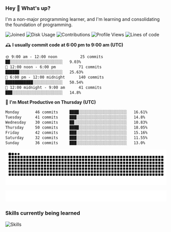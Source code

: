 ### Hey :wave: What's up?

I'm a non-major programming learner, and I'm learning and consolidating the foundation of programming.

<!--START_SECTION:waka-->
![Joined](http://img.shields.io/badge/Joined-7%20years%20ago-6D67E4?style=flat&labelColor=453C67)
![Disk Usage](http://img.shields.io/badge/Github%27s%20Storage-598.5%20MB-FD841F?style=flat&labelColor=E14D2A)
![Contributions](http://img.shields.io/badge/Contributions%20in%202023-356-7DCE13?style=flat&labelColor=2B7A0B)
![Profile Views](http://img.shields.io/badge/Profile%20Views-5-3AB4F2?style=flat&labelColor=0078AA)
![Lines of code](https://img.shields.io/badge/Lines%20of%20code-2%20Million%20Lines%20of%20code-FF8B8B?style=flat&labelColor=EB4747)

🕰️ **I usually commit code at 6:00 pm to 9:00 am (UTC)** 

```text
🌞 9:00 am - 12:00 noon          25 commits     ██░░░░░░░░░░░░░░░░░░░░░░░   9.03% 
🌆 12:00 noon - 6:00 pm          71 commits     ██████░░░░░░░░░░░░░░░░░░░   25.63% 
🌃 6:00 pm - 12:00 midnight      140 commits    ████████████░░░░░░░░░░░░░   50.54% 
🌙 12:00 midnight - 9:00 am      41 commits     ███░░░░░░░░░░░░░░░░░░░░░░   14.8%
```
📅 **I'm Most Productive on Thursday (UTC)** 

```text
Monday       46 commits     ████░░░░░░░░░░░░░░░░░░░░░   16.61% 
Tuesday      41 commits     ███░░░░░░░░░░░░░░░░░░░░░░   14.8% 
Wednesday    30 commits     ██░░░░░░░░░░░░░░░░░░░░░░░   10.83% 
Thursday     50 commits     ████░░░░░░░░░░░░░░░░░░░░░   18.05% 
Friday       42 commits     ███░░░░░░░░░░░░░░░░░░░░░░   15.16% 
Saturday     32 commits     ███░░░░░░░░░░░░░░░░░░░░░░   11.55% 
Sunday       36 commits     ███░░░░░░░░░░░░░░░░░░░░░░   13.0%
```

<!--END_SECTION:waka-->

![Snake animation](https://raw.githubusercontent.com/dirname/dirname/output/snake.svg)

![metrics](github-metrics.svg)

### Skills currently being learned

![Skills](https://skillicons.dev/icons?i=linux,rust,go,solidity,typescript,bash,git,postgres,mysql,redis,mongo,docker,kubernetes,grafana,prometheus)
